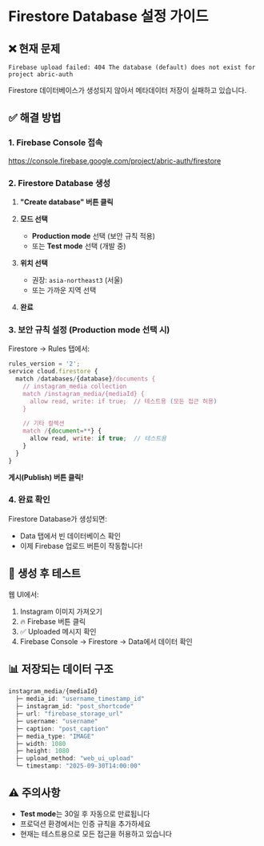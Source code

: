 # Firestore Database 설정 가이드

## ❌ 현재 문제
```
Firebase upload failed: 404 The database (default) does not exist for project abric-auth
```

Firestore 데이터베이스가 생성되지 않아서 메타데이터 저장이 실패하고 있습니다.

## ✅ 해결 방법

### 1. Firebase Console 접속
https://console.firebase.google.com/project/abric-auth/firestore

### 2. Firestore Database 생성

1. **"Create database" 버튼 클릭**

2. **모드 선택**
   - **Production mode** 선택 (보안 규칙 적용)
   - 또는 **Test mode** 선택 (개발 중)

3. **위치 선택**
   - 권장: `asia-northeast3` (서울)
   - 또는 가까운 지역 선택

4. **완료**

### 3. 보안 규칙 설정 (Production mode 선택 시)

Firestore → Rules 탭에서:

```javascript
rules_version = '2';
service cloud.firestore {
  match /databases/{database}/documents {
    // instagram_media collection
    match /instagram_media/{mediaId} {
      allow read, write: if true;  // 테스트용 (모든 접근 허용)
    }
    
    // 기타 컬렉션
    match /{document=**} {
      allow read, write: if true;  // 테스트용
    }
  }
}
```

**게시(Publish) 버튼 클릭!**

### 4. 완료 확인

Firestore Database가 생성되면:
- Data 탭에서 빈 데이터베이스 확인
- 이제 Firebase 업로드 버튼이 작동합니다!

## 🎯 생성 후 테스트

웹 UI에서:
1. Instagram 이미지 가져오기
2. 🔥 Firebase 버튼 클릭
3. ✅ Uploaded 메시지 확인
4. Firebase Console → Firestore → Data에서 데이터 확인

## 📊 저장되는 데이터 구조

```javascript
instagram_media/{mediaId}
  ├─ media_id: "username_timestamp_id"
  ├─ instagram_id: "post_shortcode"
  ├─ url: "firebase_storage_url"
  ├─ username: "username"
  ├─ caption: "post_caption"
  ├─ media_type: "IMAGE"
  ├─ width: 1080
  ├─ height: 1080
  ├─ upload_method: "web_ui_upload"
  └─ timestamp: "2025-09-30T14:00:00"
```

## ⚠️ 주의사항

- **Test mode**는 30일 후 자동으로 만료됩니다
- 프로덕션 환경에서는 인증 규칙을 추가하세요
- 현재는 테스트용으로 모든 접근을 허용하고 있습니다
